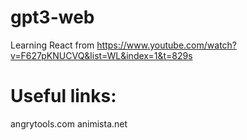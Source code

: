 # gpt3-web

Learning React from https://www.youtube.com/watch?v=F627pKNUCVQ&list=WL&index=1&t=829s

# Useful links:

angrytools.com
animista.net
